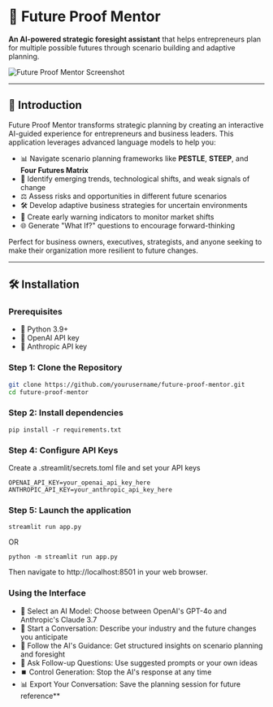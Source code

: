# 🔮 Future Proof Mentor

**An AI-powered strategic foresight assistant** that helps entrepreneurs plan for multiple possible futures through scenario building and adaptive planning.

![Future Proof Mentor Screenshot](path/to/screenshot.png)

---

## 🚀 Introduction

Future Proof Mentor transforms strategic planning by creating an interactive AI-guided experience for entrepreneurs and business leaders. This application leverages advanced language models to help you:

- 📊 Navigate scenario planning frameworks like **PESTLE**, **STEEP**, and **Four Futures Matrix**
- 🔭 Identify emerging trends, technological shifts, and weak signals of change
- ⚖️ Assess risks and opportunities in different future scenarios
- 🛠️ Develop adaptive business strategies for uncertain environments
- 🎯 Create early warning indicators to monitor market shifts
- 🌐 Generate "What If?" questions to encourage forward-thinking

Perfect for business owners, executives, strategists, and anyone seeking to make their organization more resilient to future changes.

---

## 🛠️ Installation

### Prerequisites

- 🐍 Python 3.9+
- 🔑 OpenAI API key
- 🔑 Anthropic API key

### Step 1: Clone the Repository

```bash
git clone https://github.com/yourusername/future-proof-mentor.git
cd future-proof-mentor
```
### Step 2: Install dependencies
```
pip install -r requirements.txt
```
### Step 4: Configure API Keys
Create a .streamlit/secrets.toml file and set your API keys
```
OPENAI_API_KEY=your_openai_api_key_here
ANTHROPIC_API_KEY=your_anthropic_api_key_here
```
### Step 5: Launch the application
```
streamlit run app.py
```
OR
```
python -m streamlit run app.py
```
Then navigate to http://localhost:8501 in your web browser.

### Using the Interface
- 🔄 Select an AI Model: Choose between OpenAI's GPT-4o and Anthropic's Claude 3.7
- 💬 Start a Conversation: Describe your industry and the future changes you anticipate
- 📝 Follow the AI's Guidance: Get structured insights on scenario planning and foresight
- 🔄 Ask Follow-up Questions: Use suggested prompts or your own ideas
- ⏹️ Control Generation: Stop the AI's response at any time
- 📊 Export Your Conversation: Save the planning session for future reference**


